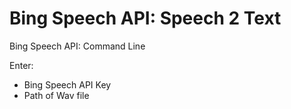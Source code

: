 # Bing Speech API: Speech 2 Text
Bing Speech API: Command Line

Enter:
- Bing Speech API Key
- Path of Wav file